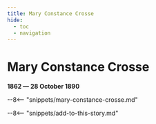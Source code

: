 ```yaml
---
title: Mary Constance Crosse
hide:
  - toc
  - navigation 
---
```


# Mary Constance Crosse

**1862 — 28 October 1890**

--8<-- "snippets/mary-constance-crosse.md"

--8<-- "snippets/add-to-this-story.md"